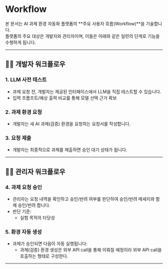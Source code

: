 # Workflow

본 문서는 AI 과제 환경 자동화 플랫폼의 **주요 사용자 흐름(Workflow)**을 기술합니다.  
플랫폼의 주요 대상은 개발자와 관리자이며, 이들은 아래와 같은 일련의 단계로 기능을 수행하게 됩니다.

---

## 🧑‍💻 개발자 워크플로우

### 1. LLM 사전 테스트
- 과제 요청 전, 개발자는 제공된 인터페이스에서 LLM을 직접 테스트할 수 있습니다.
- 입력 프롬프트/예상 출력 비교를 통해 모델 선택 근거 확보

### 2. 과제 환경 요청
- 개발자는 새 AI 과제(검증) 환경을 요청하는 요청서를 작성합니다.

### 3. 요청 제출
- 개발자는 최종적으로 과제를 제출하면 승인 대기 상태가 됩니다.

---

## 🧑‍⚖️ 관리자 워크플로우

### 4. 과제 요청 승인
- 관리자는 요청 내역을 확인하고 승인/반려 여부를 판단하여 승인/반려 메세지와 함께 승인/반려 합니다.
- 판단 기준:
  - 실험 목적의 타당성

### 5. 환경 자동 생성
- 과제가 승인되면 다음이 자동 실행됩니다:
  - 과제(검증) 환경 생성은 외부 API call을 통해 이뤄질 예정이라 외부 API call을 호출하는 형태로 구성한다. 

---

